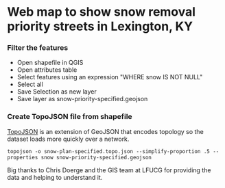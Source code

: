 # Web map to show snow removal priority streets in Lexington, KY

### Filter the features

* Open shapefile in QGIS
* Open attributes table
* Select features using an expression "WHERE snow IS NOT NULL"
* Select all
* Save Selection as new layer
* Save layer as snow-priority-specified.geojson

### Create TopoJSON file from shapefile

[TopoJSON](https://github.com/mbostock/topojson) is an extension of GeoJSON that encodes topology so the dataset loads more quickly over a network.

```
topojson -o snow-plan-specified.topo.json --simplify-proportion .5 --properties snow snow-priority-specified.geojson
```

Big thanks to Chris Doerge and the GIS team at LFUCG for providing the data and helping to understand it.

